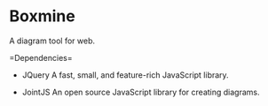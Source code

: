 Boxmine
=======

A diagram tool for web.


=Dependencies=

* JQuery
  A fast, small, and feature-rich JavaScript library.

* JointJS
  An open source JavaScript library for creating diagrams.




